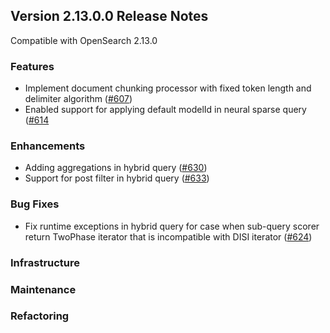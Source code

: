 ## Version 2.13.0.0 Release Notes

Compatible with OpenSearch 2.13.0

### Features
- Implement document chunking processor with fixed token length and delimiter algorithm ([#607](https://github.com/opensearch-project/neural-search/pull/607/))
- Enabled support for applying default modelId in neural sparse query ([#614](https://github.com/opensearch-project/neural-search/pull/614)
### Enhancements
- Adding aggregations in hybrid query ([#630](https://github.com/opensearch-project/neural-search/pull/630))
- Support for post filter in hybrid query ([#633](https://github.com/opensearch-project/neural-search/pull/633))
### Bug Fixes
- Fix runtime exceptions in hybrid query for case when sub-query scorer return TwoPhase iterator that is incompatible with DISI iterator ([#624](https://github.com/opensearch-project/neural-search/pull/624))
### Infrastructure
### Maintenance
### Refactoring